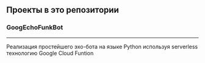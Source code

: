 ## Проекты в это репозитории  

### GoogEchoFunkBot  
---
Реализация простейшего эхо-бота на языке Python используя serverless технологию Google Cloud Funtion
